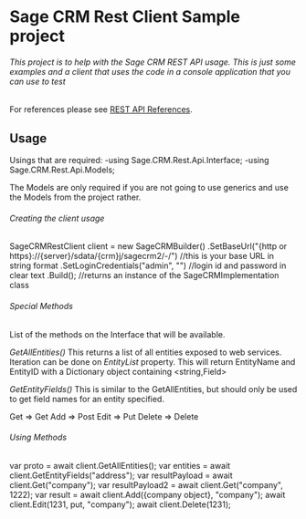 # Sage CRM Rest Client Sample project
###### This project is to help with the Sage CRM REST API usage. This is just some examples and a client that uses the code in a console application that you can use to test

For references please see [REST API References](https://help.sagecrm.com/2020-r1/RestApiReference/).

## Usage

Usings that are required:
-using Sage.CRM.Rest.Api.Interface;
-using Sage.CRM.Rest.Api.Models;

The Models are only required if you are not going to use generics and use the Models from the project rather.

###### Creating the client usage
SageCRMRestClient client = new SageCRMBuilder()
                                            .SetBaseUrl("{http or https}://{server}/sdata/{crm}j/sagecrm2/-/") //this is your base URL in string format
                                            .SetLoginCredentials("admin", "") //login id and password in clear text
                                            .Build(); //returns an instance of the SageCRMImplementation class

###### Special Methods
List of the methods on the Interface that will be available.

*GetAllEntities()*
This returns a list of all entities exposed to web services.  Iteration can be done on *EntityList* property.  This will return EntityName and EntityID with a Dictionary object containing <string,Field>

*GetEntityFields()*
This is similar to the GetAllEntities, but should only be used to get field names for an entity specified. 

Get => Get
Add => Post
Edit => Put
Delete => Delete

###### Using Methods
var proto = await client.GetAllEntities();
var entities = await client.GetEntityFields("address");
var resultPayload = await client.Get("company");
var resultPayload2 = await client.Get("company", 1222);
var result = await client.Add({company object}, "company");
await client.Edit(1231, put, "company");
await client.Delete<Company>(1231);
